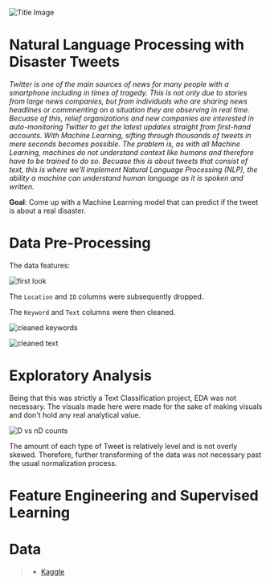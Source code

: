 ![Title Image](https://github.com/trentenAB/SpringBoard/blob/main/DisasterTweets/images/Disaster%20Tweets%20pic.png)
# Natural Language Processing with Disaster Tweets
*Twitter is one of the main sources of news for many people with a smartphone including in times of tragedy. This is not only due to stories from large news companies, but from individuals who are sharing news headlines or commnenting on a situation they are observing in real time. Becuase of this, relief organizations and new companies are interested in auto-monitoring Twitter to get the latest updates straight from first-hand accounts. With Machine Learning, sifting through thousands of tweets in mere seconds becomes possible. The problem is, as with all Machine Learning, machines do not understand context like humans and therefore have to be trained to do so. Becuase this is about tweets that consist of text, this is where we'll implement Natural Language Processing (NLP), the ability a machine can understand human language as it is spoken and written.*     

**Goal**: Come up with a Machine Learning model that can predict if the tweet is about a real disaster. 

# Data Pre-Processing
The data features:

![first look](https://github.com/trentenAB/SpringBoard/blob/main/DisasterTweets/images/FirstHead.png)

The `Location` and `ID` columns were subsequently dropped. 

The `Keyword` and `Text` columns were then cleaned. 

![cleaned keywords](https://github.com/trentenAB/SpringBoard/blob/main/DisasterTweets/images/keyword%20cleaning.png) 

![cleaned text](https://github.com/trentenAB/SpringBoard/blob/main/DisasterTweets/images/text%20prep.png)

# Exploratory Analysis
Being that this was strictly a Text Classification project, EDA was not necessary. The visuals made here were made for the sake of making visuals and don't hold any real analytical value.   

![D vs nD counts](https://github.com/trentenAB/SpringBoard/blob/main/DisasterTweets/images/counts%20D%20vs%20nD.png)

The amount of each type of Tweet is relatively level and is not overly skewed. Therefore, further transforming of the data was not necessary past the usual normalization process. 

[//]: < ![D distribution](https://github.com/trentenAB/SpringBoard/blob/main/DisasterTweets/images/Tweet%20length%20D.png)![nD dist.](https://github.com/trentenAB/SpringBoard/blob/main/DisasterTweets/images/Tweet%20length%20nD.png) >

[//]: < ![top keywords](https://github.com/trentenAB/SpringBoard/blob/main/DisasterTweets/images/common%20keyword%20bar.png) >

[//]: < ![square wc](https://github.com/trentenAB/SpringBoard/blob/main/DisasterTweets/images/square%20wc.png) >

[//]: < ![fire wc](https://github.com/trentenAB/SpringBoard/blob/main/DisasterTweets/images/fire%20wc.png) >

# Feature Engineering and Supervised Learning

# Data
> * [Kaggle](https://www.kaggle.com/c/nlp-getting-started/data)
